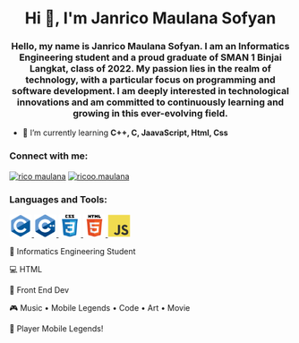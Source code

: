 <h1 align="center">Hi 👋, I'm Janrico Maulana Sofyan</h1>
<h3 align="center">Hello, my name is Janrico Maulana Sofyan. I am an Informatics Engineering student and a proud graduate of SMAN 1 Binjai Langkat, class of 2022. My passion lies in the realm of technology, with a particular focus on programming and software development. I am deeply interested in technological innovations and am committed to continuously learning and growing in this ever-evolving field.</h3>

- 🌱 I’m currently learning **C++, C, JaavaScript, Html, Css**

<h3 align="left">Connect with me:</h3>
<p align="left">

<a href="https://fb.com/rico maulana" target="blank"><img align="center" src="https://raw.githubusercontent.com/rahuldkjain/github-profile-readme-generator/master/src/images/icons/Social/facebook.svg" alt="rico maulana" height="30" width="40" /></a>
<a href="https://instagram.com/ricoo.maulana" target="blank"><img align="center" src="https://raw.githubusercontent.com/rahuldkjain/github-profile-readme-generator/master/src/images/icons/Social/instagram.svg" alt="ricoo.maulana" height="30" width="40" /></a>
</p>

<h3 align="left">Languages and Tools:</h3>
<p align="left"> <a href="https://www.cprogramming.com/" target="_blank" rel="noreferrer"> <img src="https://raw.githubusercontent.com/devicons/devicon/master/icons/c/c-original.svg" alt="c" width="40" height="40"/> </a> <a href="https://www.w3schools.com/cpp/" target="_blank" rel="noreferrer"> <img src="https://raw.githubusercontent.com/devicons/devicon/master/icons/cplusplus/cplusplus-original.svg" alt="cplusplus" width="40" height="40"/> </a> <a href="https://www.w3schools.com/css/" target="_blank" rel="noreferrer"> <img src="https://raw.githubusercontent.com/devicons/devicon/master/icons/css3/css3-original-wordmark.svg" alt="css3" width="40" height="40"/> </a> <a href="https://www.w3.org/html/" target="_blank" rel="noreferrer"> <img src="https://raw.githubusercontent.com/devicons/devicon/master/icons/html5/html5-original-wordmark.svg" alt="html5" width="40" height="40"/> </a> <a href="https://developer.mozilla.org/en-US/docs/Web/JavaScript" target="_blank" rel="noreferrer"> <img src="https://raw.githubusercontent.com/devicons/devicon/master/icons/javascript/javascript-original.svg" alt="javascript" width="40" height="40"/> </a> </p>

💼 Informatics Engineering Student

💻 HTML

📖 Front End Dev 

🎮 Music • Mobile Legends • Code • Art • Movie

🍚 Player Mobile Legends!
